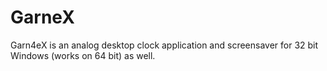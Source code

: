 # GarneX
Garn4eX is an analog desktop clock application and screensaver for 32 bit Windows (works on 64 bit) as well.
